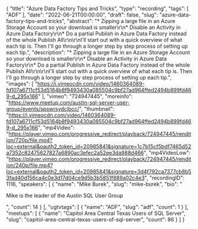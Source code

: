 {
  "title": "Azure Data Factory Tips and Tricks",
  "type": "recording",
  "tags": [
    "ADF"
  ],
  "date": "2022-06-21T00:00:00",
  "draft": false,
  "slug": "azure-data-factory-tips-and-tricks",
  "abstract": "* Zipping a large file in an Azure Storage Account so your download is smaller\r\n* Disable an Activity in Azure Data Factory\r\n* Do a partial Publish in Azure Data Factory instead of the whole Publish All\r\n\r\nI'll start out with a quick overview of what each tip is. Then I'll go through a longer step by step process of setting up each tip.",
  "description": "* Zipping a large file in an Azure Storage Account so your download is smaller\r\n* Disable an Activity in Azure Data Factory\r\n* Do a partial Publish in Azure Data Factory instead of the whole Publish All\r\n\r\nI'll start out with a quick overview of what each tip is. Then I'll go through a longer step by step process of setting up each tip.",
  "images": [
    "https://i.vimeocdn.com/video/1460364089-fd107a6711cf53d5164b8f9493430a085504c9bf27ad964ffed2494b899fd469-d_295x166"
  ],
  "vimeo": "724947445",
  "moreinfo": "https://www.meetup.com/austin-sql-server-user-group/events/spswrsydcjbcc/",
  "thumbnail": "https://i.vimeocdn.com/video/1460364089-fd107a6711cf53d5164b8f9493430a085504c9bf27ad964ffed2494b899fd469-d_295x166",
  "mp4Video": "https://player.vimeo.com/progressive_redirect/playback/724947445/rendition/720p/file.mp4?loc=external&oauth2_token_id=20985841&signature=1c7b15cf5bdf7465d52a7352c82475627827a6890ac3efec2a52ee3da988d466",
  "mp4VideoLow": "https://player.vimeo.com/progressive_redirect/playback/724947445/rendition/240p/file.mp4?loc=external&oauth2_token_id=20985841&signature=3d4f792ca7377cb8b53fad40d156ca4c0e3d17d04ce9d5b3b5851f889a02c4e3",
  "recordingID": 1116,
  "speakers": [
    {
      "name": "Mike Burek",
      "slug": "mike-burek",
      "bio": "<p>Mike is the leader of the Austin SQL User Group</p>",
      "count": 14
    }
  ],
  "ugtvtags": [
    {
      "name": "ADF",
      "slug": "adf",
      "count": 1
    }
  ],
  "meetups": [
    {
      "name": "Capitol Area Central Texas Users of SQL Server",
      "slug": "capitol-area-central-texas-users-of-sql-server",
      "count": 86
    }
  ]
}
